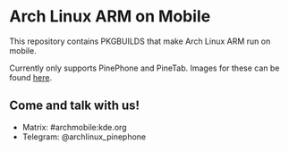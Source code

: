 # Arch Linux ARM on Mobile

This repository contains PKGBUILDS that make Arch Linux ARM run on mobile.

Currently only supports PinePhone and PineTab. Images for these can be found [here](https://github.com/dreemurrs-embedded/Pine64-Arch/releases).

## Come and talk with us!
 * Matrix: #archmobile:kde.org
 * Telegram: @archlinux_pinephone
